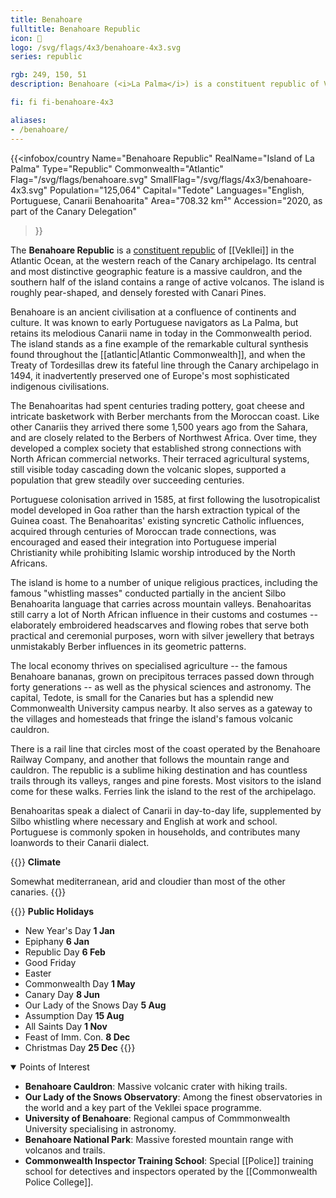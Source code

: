 ```yaml
---
title: Benahoare
fulltitle: Benahoare Republic
icon: 🍌
logo: /svg/flags/4x3/benahoare-4x3.svg
series: republic

rgb: 249, 150, 51
description: Benahoare (<i>La Palma</i>) is a constituent republic of Vekllei located in the North Atlantic Ocean.

fi: fi fi-benahoare-4x3

aliases:
- /benahoare/
---
```

{{<infobox/country
	 Name="Benahoare Republic"
	 RealName="Island of La Palma"
	 Type="Republic"
	 Commonwealth="Atlantic"
	 Flag="/svg/flags/benahoare.svg"
	 SmallFlag="/svg/flags/4x3/benahoare-4x3.svg"
	 Population="125,064"
	 Capital="Tedote"
	 Languages="English, Portuguese, Canarii Benahoarita"
	 Area="708.32 km²"
	 Accession="2020, as part of the Canary Delegation"
 >}}

The <span class="fi fi-benahoare-4x3"></span> **Benahoare Republic** is a [constituent republic](/republics/) of [[Vekllei]] in the Atlantic Ocean, at the western reach of the Canary archipelago. Its central and most distinctive geographic feature is a massive cauldron, and the southern half of the island contains a range of active volcanos. The island is roughly pear-shaped, and densely forested with Canari Pines.

Benahoare is an ancient civilisation at a confluence of continents and culture. It was known to early Portuguese navigators as La Palma, but retains its melodious Canarii name in today in the Commonwealth period. The island stands as a fine example of the remarkable cultural synthesis found throughout the [[atlantic|Atlantic Commonwealth]], and when the Treaty of Tordesillas drew its fateful line through the Canary archipelago in 1494, it inadvertently preserved one of Europe's most sophisticated indigenous civilisations. 

The Benahoaritas had spent centuries trading pottery, goat cheese and intricate basketwork with Berber merchants from the Moroccan coast. Like other Canariis they arrived there some 1,500 years ago from the Sahara, and are closely related to the Berbers of Northwest Africa. Over time, they developed a complex society that established strong connections with North African commercial networks. Their terraced agricultural systems, still visible today cascading down the volcanic slopes, supported a population that grew steadily over succeeding centuries.

Portuguese colonisation arrived in 1585, at first following the lusotropicalist model developed in Goa rather than the harsh extraction typical of the Guinea coast. The Benahoaritas' existing syncretic Catholic influences, acquired through centuries of Moroccan trade connections, was encouraged and eased their integration into Portuguese imperial Christianity while prohibiting Islamic worship introduced by the North Africans. 

The island is home to a number of unique religious practices, including the famous "whistling masses" conducted partially in the ancient Silbo Benahoarita language that carries across mountain valleys. Benahoaritas still carry a lot of North African influence in their customs and costumes -- elaborately embroidered headscarves and flowing robes that serve both practical and ceremonial purposes, worn with silver jewellery that betrays unmistakably Berber influences in its geometric patterns.

The local economy thrives on specialised agriculture -- the famous Benahoare bananas, grown on precipitous terraces passed down through forty generations -- as well as the physical sciences and astronomy. The capital, Tedote, is small for the Canaries but has a splendid new Commonwealth University campus nearby. It also serves as a gateway to the villages and homesteads that fringe the island's famous volcanic cauldron.

There is a rail line that circles most of the coast operated by the Benahoare Railway Company, and another that follows the mountain range and cauldron. The republic is a sublime hiking destination and has countless trails through its valleys, ranges and pine forests. Most visitors to the island come for these walks. Ferries link the island to the rest of the archipelago.

Benahoaritas speak a dialect of Canarii in day-to-day life, supplemented by Silbo whistling where necessary and English at work and school. Portuguese is commonly spoken in households, and contributes many loanwords to their Canarii dialect.

{{<note table>}}
**Climate**

Somewhat mediterranean, arid and cloudier than most of the other canaries.
{{</note>}}

{{<note table>}}
**Public Holidays**

* New Year's Day **1 Jan**
* Epiphany **6 Jan**
* Republic Day **6 Feb**
* Good Friday
* Easter
* Commonwealth Day **1 May**
* Canary Day **8 Jun**
* Our Lady of the Snows Day **5 Aug**
* Assumption Day **15 Aug**
* All Saints Day **1 Nov**
* Feast of Imm. Con. **8 Dec**
* Christmas Day **25 Dec**
{{</note>}}

<details open>
<summary>Points of Interest</summary>

- **Benahoare Cauldron**: Massive volcanic crater with hiking trails.
- **Our Lady of the Snows Observatory**: Among the finest observatories in the world and a key part of the Vekllei space programme.
- **University of Benahoare**: Regional campus of Commmonwealth University specialising in astronomy.
- **Benahoare National Park**: Massive forested mountain range with volcanos and trails.
- **Commonwealth Inspector Training School**: Special [[Police]] training school for detectives and inspectors operated by the [[Commonwealth Police College]].
</details>

